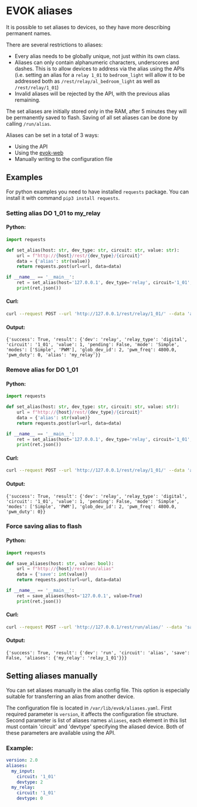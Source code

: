 # EVOK aliases

It is possible to set aliases to devices, so they have more describing permanent names.

There are several restrictions to aliases:

- Every alias needs to be globally unique, not just within its own class.
- Aliases can only contain alphanumeric characters, underscores and dashes. This is to allow devices to address via the alias using the APIs (i.e. setting an alias for a `relay 1_01` to `bedroom_light` will allow it to be addressed both as `/rest/relay/al_bedroom_light` as well as `/rest/relay/1_01`)
- Invalid aliases will be rejected by the API, with the previous alias remaining.

The set aliases are initially stored only in the RAM, after 5 minutes they will be permanently saved to flash. Saving of all set aliases can be done by calling `/run/alias`.

Aliases can be set in a total of 3 ways:

- Using the API
- Using the [evok-web](https://github.com/UniPiTechnology/evok-web-jq)
- Manually writing to the configuration file

## Examples

For python examples you need to have installed `requests` package. You can install it with command `pip3 install requests`.

### Setting alias DO 1_01 to my_relay

#### Python:
```python
import requests

def set_alias(host: str, dev_type: str, circuit: str, value: str):
    url = f"http://{host}/rest/{dev_type}/{circuit}"
    data = {'alias': str(value)}
    return requests.post(url=url, data=data)

if __name__ == '__main__':
    ret = set_alias(host='127.0.0.1', dev_type='relay', circuit='1_01', value='my_relay')
    print(ret.json())
```

#### Curl:

```bash
curl --request POST --url 'http://127.0.0.1/rest/relay/1_01/' --data 'alias=my_relay'
```

#### Output:

```
{'success': True, 'result': {'dev': 'relay', 'relay_type': 'digital', 'circuit': '1_01', 'value': 1, 'pending': False, 'mode': 'Simple', 'modes': ['Simple', 'PWM'], 'glob_dev_id': 2, 'pwm_freq': 4800.0, 'pwm_duty': 0, 'alias': 'my_relay'}}
```

### Remove alias for DO 1_01

#### Python:

```python
import requests

def set_alias(host: str, dev_type: str, circuit: str, value: str):
    url = f"http://{host}/rest/{dev_type}/{circuit}"
    data = {'alias': str(value)}
    return requests.post(url=url, data=data)

if __name__ == '__main__':
    ret = set_alias(host='127.0.0.1', dev_type='relay', circuit='1_01', value='')
    print(ret.json())
```

#### Curl:

```bash
curl --request POST --url 'http://127.0.0.1/rest/relay/1_01/' --data 'alias='
```

#### Output:

```
{'success': True, 'result': {'dev': 'relay', 'relay_type': 'digital', 'circuit': '1_01', 'value': 1, 'pending': False, 'mode': 'Simple', 'modes': ['Simple', 'PWM'], 'glob_dev_id': 2, 'pwm_freq': 4800.0, 'pwm_duty': 0}}
```

### Force saving alias to flash

#### Python:

```python
import requests

def save_aliases(host: str, value: bool):
    url = f"http://{host}/rest/run/alias"
    data = {'save': int(value)}
    return requests.post(url=url, data=data)

if __name__ == '__main__':
    ret = save_aliases(host='127.0.0.1', value=True)
    print(ret.json())
```

#### Curl:

```bash
curl --request POST --url 'http://127.0.0.1/rest/run/alias/' --data 'save=1'
```

#### Output:

```
{'success': True, 'result': {'dev': 'run', 'circuit': 'alias', 'save': False, 'aliases': {'my_relay': 'relay_1_01'}}}
```

## Setting aliases manually

You can set aliases manually in the alias config file. This option is especially suitable for transferring an alias from another device.

The configuration file is located in `/var/lib/evok/aliases.yaml`. First required parameter is `version`, it affects the configuration file structure. Second parameter is list of aliases names `aliases`, each element in this list must contain 'circuit' and 'devtype' specifying the aliased device. Both of these parameters are available using the API.

### Example:

```yaml
version: 2.0
aliases:
  my_input:
    circuit: '1_01'
    devtype: 2
  my_relay:
    circuit: '1_01'
    devtype: 0
```
